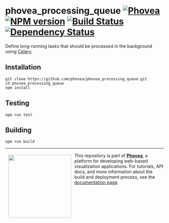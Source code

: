 phovea_processing_queue [![Phovea][phovea-image]][phovea-url] [![NPM version][npm-image]][npm-url] [![Build Status][travis-image]][travis-url] [![Dependency Status][daviddm-image]][daviddm-url]
=====================

Define long-running tasks that should be processed in the background using [Celery](http://www.celeryproject.org/).

Installation
------------

```
git clone https://github.com/phovea/phovea_processing_queue.git
cd phovea_processing_queue
npm install
```

Testing
-------

```
npm run test
```

Building
--------

```
npm run build
```



***

<a href="https://caleydo.org"><img src="http://caleydo.org/assets/images/logos/caleydo.svg" align="left" width="200px" hspace="10" vspace="6"></a>
This repository is part of **[Phovea](http://phovea.caleydo.org/)**, a platform for developing web-based visualization applications. For tutorials, API docs, and more information about the build and deployment process, see the [documentation page](http://caleydo.org/documentation/).


[phovea-image]: https://img.shields.io/badge/Phovea-Client%20Plugin-F47D20.svg
[phovea-url]: https://phovea.caleydo.org
[npm-image]: https://badge.fury.io/js/phovea_processing_queue.svg
[npm-url]: https://npmjs.org/package/phovea_processing_queue
[travis-image]: https://travis-ci.org/phovea/phovea_processing_queue.svg?branch=master
[travis-url]: https://travis-ci.org/phovea/phovea_processing_queue
[daviddm-image]: https://david-dm.org/phovea/phovea_processing_queue.svg?theme=shields.io
[daviddm-url]: https://david-dm.org/phovea/phovea_processing_queue
